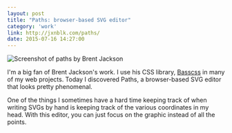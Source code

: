 ```yaml
---
layout: post
title: "Paths: browser-based SVG editor"
category: 'work'
link: http://jxnblk.com/paths/
date: 2015-07-16 14:27:00
---
```


![Screenshot of paths by Brent Jackson](http://i.michaelsoolee.com/20150716-paths.png)

I'm a big fan of Brent Jackson's work. I use his CSS library, [Basscss](http://www.basscss.com/) in many of my web projects. Today I discovered Paths, a browser-based SVG editor that looks pretty phenomenal.

One of the things I sometimes have a hard time keeping track of when writing SVGs by hand is keeping track of the various coordinates in my head. With this editor, you can just focus on the graphic instead of all the points.